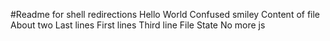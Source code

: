 #Readme for shell redirections
Hello World
Confused smiley
Content of file
About two
Last lines
First lines
Third line
File
State
No more js
